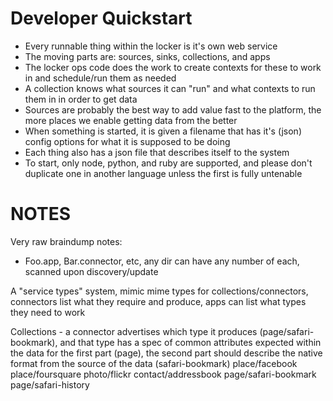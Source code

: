Developer Quickstart
====================

* Every runnable thing within the locker is it's own web service
* The moving parts are: sources, sinks, collections, and apps
* The locker ops code does the work to create contexts for these to work in and schedule/run them as needed
* A collection knows what sources it can "run" and what contexts to run them in in order to get data
* Sources are probably the best way to add value fast to the platform, the more places we enable getting data from the better
* When something is started, it is given a filename that has it's (json) config options for what it is supposed to be doing
* Each thing also has a json file that describes itself to the system
* To start, only node, python, and ruby are supported, and please don't duplicate one in another language unless the first is fully untenable


NOTES
=====

Very raw braindump notes:

- Foo.app, Bar.connector, etc, any dir can have any number of each, scanned upon discovery/update

A "service types" system, mimic mime types for collections/connectors, connectors list what they require and produce, apps can list what types they need to work

Collections - a connector advertises which type it produces (page/safari-bookmark), and that type has a spec of common attributes expected within the data for the first part (page), the second part should describe the native format from the source of the data (safari-bookmark)
	place/facebook
	place/foursquare
	photo/flickr
	contact/addressbook
	page/safari-bookmark
	page/safari-history
